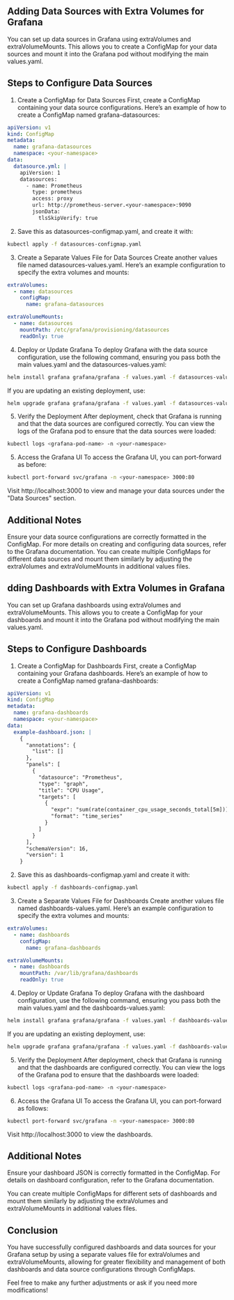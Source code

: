 ## Adding Data Sources with Extra Volumes for Grafana

You can set up data sources in Grafana using extraVolumes and extraVolumeMounts. This allows you to create a ConfigMap for your data sources and mount it into the Grafana pod without modifying the main values.yaml.

## Steps to Configure Data Sources
1. Create a ConfigMap for Data Sources
First, create a ConfigMap containing your data source configurations. Here’s an example of how to create a ConfigMap named grafana-datasources:

```yaml
apiVersion: v1
kind: ConfigMap
metadata:
  name: grafana-datasources
  namespace: <your-namespace>
data:
  datasource.yml: |
    apiVersion: 1
    datasources:
      - name: Prometheus
        type: prometheus
        access: proxy
        url: http://prometheus-server.<your-namespace>:9090
        jsonData:
          tlsSkipVerify: true
```

2. Save this as datasources-configmap.yaml, and create it with:
```bash
kubectl apply -f datasources-configmap.yaml
```

3. Create a Separate Values File for Data Sources
Create another values file named datasources-values.yaml. Here’s an example configuration to specify the extra volumes and mounts:

```yaml
extraVolumes:
  - name: datasources
    configMap:
      name: grafana-datasources

extraVolumeMounts:
  - name: datasources
    mountPath: /etc/grafana/provisioning/datasources
    readOnly: true
```

4. Deploy or Update Grafana
To deploy Grafana with the data source configuration, use the following command, ensuring you pass both the main values.yaml and the datasources-values.yaml:

```bash
helm install grafana grafana/grafana -f values.yaml -f datasources-values.yaml -n <your-namespace>
```

If you are updating an existing deployment, use:

```bash
helm upgrade grafana grafana/grafana -f values.yaml -f datasources-values.yaml -n <your-namespace>
```

5. Verify the Deployment
After deployment, check that Grafana is running and that the data sources are configured correctly. You can view the logs of the Grafana pod to ensure that the data sources were loaded:

```bash
kubectl logs <grafana-pod-name> -n <your-namespace>
```

5. Access the Grafana UI
To access the Grafana UI, you can port-forward as before:

```bash
kubectl port-forward svc/grafana -n <your-namespace> 3000:80
```

Visit http://localhost:3000 to view and manage your data sources under the "Data Sources" section.

## Additional Notes

Ensure your data source configurations are correctly formatted in the ConfigMap. For more details on creating and configuring data sources, refer to the Grafana documentation. You can create multiple ConfigMaps for different data sources and mount them similarly by adjusting the extraVolumes and extraVolumeMounts in additional values files.

## dding Dashboards with Extra Volumes in Grafana

You can set up Grafana dashboards using extraVolumes and extraVolumeMounts. This allows you to create a ConfigMap for your dashboards and mount it into the Grafana pod without modifying the main values.yaml.

## Steps to Configure Dashboards
1. Create a ConfigMap for Dashboards
First, create a ConfigMap containing your Grafana dashboards. Here’s an example of how to create a ConfigMap named grafana-dashboards:

```yaml
apiVersion: v1
kind: ConfigMap
metadata:
  name: grafana-dashboards
  namespace: <your-namespace>
data:
  example-dashboard.json: |
    {
      "annotations": {
        "list": []
      },
      "panels": [
        {
          "datasource": "Prometheus",
          "type": "graph",
          "title": "CPU Usage",
          "targets": [
            {
              "expr": "sum(rate(container_cpu_usage_seconds_total[5m])) by (instance)",
              "format": "time_series"
            }
          ]
        }
      ],
      "schemaVersion": 16,
      "version": 1
    }
```

2. Save this as dashboards-configmap.yaml and create it with:
```bash
kubectl apply -f dashboards-configmap.yaml
```

3. Create a Separate Values File for Dashboards
Create another values file named dashboards-values.yaml. Here’s an example configuration to specify the extra volumes and mounts:

```yaml
extraVolumes:
  - name: dashboards
    configMap:
      name: grafana-dashboards

extraVolumeMounts:
  - name: dashboards
    mountPath: /var/lib/grafana/dashboards
    readOnly: true
```

4. Deploy or Update Grafana
To deploy Grafana with the dashboard configuration, use the following command, ensuring you pass both the main values.yaml and the dashboards-values.yaml:

```bash
helm install grafana grafana/grafana -f values.yaml -f dashboards-values.yaml -n <your-namespace>
```

If you are updating an existing deployment, use:
```bash
helm upgrade grafana grafana/grafana -f values.yaml -f dashboards-values.yaml -n <your-namespace>
```

5. Verify the Deployment
After deployment, check that Grafana is running and that the dashboards are configured correctly. You can view the logs of the Grafana pod to ensure that the dashboards were loaded:

```bash
kubectl logs <grafana-pod-name> -n <your-namespace>
```

6. Access the Grafana UI
To access the Grafana UI, you can port-forward as follows:

```bash
kubectl port-forward svc/grafana -n <your-namespace> 3000:80
```

Visit http://localhost:3000 to view the dashboards.

## Additional Notes

Ensure your dashboard JSON is correctly formatted in the ConfigMap. For details on dashboard configuration, refer to the Grafana documentation.

You can create multiple ConfigMaps for different sets of dashboards and mount them similarly by adjusting the extraVolumes and extraVolumeMounts in additional values files.

## Conclusion

You have successfully configured dashboards and data sources for your Grafana setup by using a separate values file for extraVolumes and extraVolumeMounts, allowing for greater flexibility and management of both dashboards and data source configurations through ConfigMaps.

Feel free to make any further adjustments or ask if you need more modifications!
